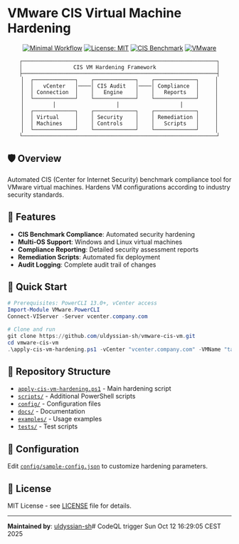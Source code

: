 # VMware CIS Virtual Machine Hardening

<div align="center">

[![Minimal Workflow](https://github.com/uldyssian-sh/vmware-cis-vm/actions/workflows/minimal.yml/badge.svg)](https://github.com/uldyssian-sh/vmware-cis-vm/actions/workflows/minimal.yml)
[![License: MIT](https://img.shields.io/badge/License-MIT-yellow.svg)](https://opensource.org/licenses/MIT)
[![CIS Benchmark](https://img.shields.io/badge/CIS-Benchmark-blue.svg)](https://www.cisecurity.org/cis-benchmarks/)
[![VMware](https://img.shields.io/badge/VMware-vSphere-00A1C9.svg)](https://www.vmware.com/products/vsphere.html)

```
┌─────────────────────────────────────────────────────────────┐
│                CIS VM Hardening Framework                   │
├─────────────────────────────────────────────────────────────┤
│  ┌─────────────┐    ┌─────────────┐    ┌─────────────┐     │
│  │   vCenter   │────│ CIS Audit   │────│ Compliance  │     │
│  │ Connection  │    │   Engine    │    │   Reports   │     │
│  └─────────────┘    └─────────────┘    └─────────────┘     │
│         │                   │                   │          │
│  ┌─────────────┐    ┌─────────────┐    ┌─────────────┐     │
│  │ Virtual     │    │ Security    │    │ Remediation │     │
│  │ Machines    │    │ Controls    │    │   Scripts   │     │
│  └─────────────┘    └─────────────┘    └─────────────┘     │
└─────────────────────────────────────────────────────────────┘
```

</div>

## 🛡️ Overview

Automated CIS (Center for Internet Security) benchmark compliance tool for VMware virtual machines. Hardens VM configurations according to industry security standards.

## 🎯 Features

- **CIS Benchmark Compliance**: Automated security hardening
- **Multi-OS Support**: Windows and Linux virtual machines  
- **Compliance Reporting**: Detailed security assessment reports
- **Remediation Scripts**: Automated fix deployment
- **Audit Logging**: Complete audit trail of changes

## 🚀 Quick Start

```powershell
# Prerequisites: PowerCLI 13.0+, vCenter access
Import-Module VMware.PowerCLI
Connect-VIServer -Server vcenter.company.com

# Clone and run
git clone https://github.com/uldyssian-sh/vmware-cis-vm.git
cd vmware-cis-vm
.\apply-cis-vm-hardening.ps1 -vCenter "vcenter.company.com" -VMName "target-vm"
```

## 📁 Repository Structure

- [`apply-cis-vm-hardening.ps1`](apply-cis-vm-hardening.ps1) - Main hardening script
- [`scripts/`](scripts/) - Additional PowerShell scripts
- [`config/`](config/) - Configuration files
- [`docs/`](docs/) - Documentation
- [`examples/`](examples/) - Usage examples
- [`tests/`](tests/) - Test scripts

## 🔧 Configuration

Edit [`config/sample-config.json`](config/sample-config.json) to customize hardening parameters.

## 📄 License

MIT License - see [LICENSE](LICENSE) file for details.

---
**Maintained by**: [uldyssian-sh](https://github.com/uldyssian-sh)# CodeQL trigger Sun Oct 12 16:29:05 CEST 2025
